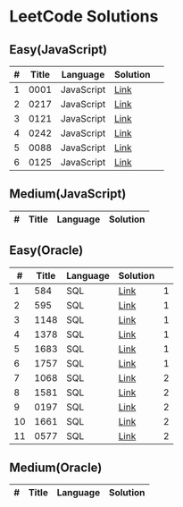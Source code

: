 # LeetCode Solutions

## Easy(JavaScript)

| #   | Title | Language   | Solution                                                        |     |
| --- | ----- | ---------- | --------------------------------------------------------------- | --- |
| 1   | 0001  | JavaScript | [Link](JavaScript/easy/0001-two-sum.js)                         |     |
| 2   | 0217  | JavaScript | [Link](JavaScript/easy/0217-Contains-Duplicate.js)              |     |
| 3   | 0121  | JavaScript | [Link](JavaScript/easy/0121-Best-Time-to-Buy-and-Sell-Stock.js) |     |
| 4   | 0242  | JavaScript | [Link](JavaScript/easy/0242-Valid-Anagram.js)                   |     |
| 5   | 0088  | JavaScript | [Link](JavaScript/easy/0088-Merge-Sorted-Array.js)              |     |
| 6   | 0125  | JavaScript | [Link](JavaScript/easy/0125-Merge-Sorted-Array.js)              |     |

## Medium(JavaScript)

| #   | Title | Language | Solution |
| --- | ----- | -------- | -------- |

## Easy(Oracle)

| #   | Title | Language | Solution                                        |     |
| --- | ----- | -------- | ----------------------------------------------- | --- |
| 1   | 584   | SQL      | [Link](Oracle/easy/584-Find.sql)                | 1   |
| 2   | 595   | SQL      | [Link](Oracle/easy/595-Big-Countries.sql)       | 1   |
| 3   | 1148  | SQL      | [Link](Oracle/easy/1148-Article-Views.sql)      | 1   |
| 4   | 1378  | SQL      | [Link](Oracle/easy/1378-Replace-Employee.sql)   | 1   |
| 5   | 1683  | SQL      | [Link](Oracle/easy/1683-Invalid-Tweets.sql)     | 1   |
| 6   | 1757  | SQL      | [Link](Oracle/easy/1757-Recyclable.sql)         | 1   |
| 7   | 1068  | SQL      | [Link](Oracle/easy/1068-Product.sql)            | 2   |
| 8   | 1581  | SQL      | [Link](Oracle/easy/1581-Customer-Who.sql)       | 2   |
| 9   | 0197  | SQL      | [Link](Oracle/easy/0197-Rising-Temperature.sql) | 2   |
| 10  | 1661  | SQL      | [Link](Oracle/easy/1661-Average-Time.sql)       | 2   |
| 11  | 0577  | SQL      | [Link](Oracle/easy/0577-Employee-Bonus.sql)     | 2   |

## Medium(Oracle)

| #   | Title | Language | Solution |
| --- | ----- | -------- | -------- |
